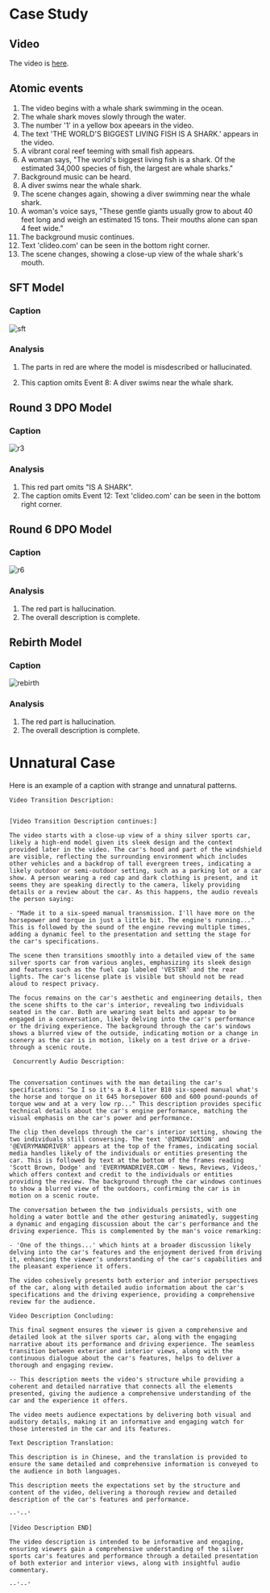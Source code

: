 # Case Study
## Video
The video is [here](whale.mp4).

## Atomic events

1. The video begins with a whale shark swimming in the ocean.
2. The whale shark moves slowly through the water.
3. The number '1' in a yellow box apeears in the video.
4. The text 'THE WORLD'S BIGGEST LIVING FISH IS A SHARK.' appears in the video.
5. A vibrant coral reef teeming with small fish appears.
6. A woman says, "The world's biggest living fish is a shark. Of the estimated 34,000 species of fish, the largest are whale sharks."
7. Background music can be heard.
8. A diver swims near the whale shark.
9. The scene changes again, showing a diver swimming near the whale shark.
10. A woman's voice says, "These gentle giants usually grow to about 40 feet long and weigh an estimated 15 tons. Their mouths alone can span 4 feet wide."
11. The background music continues.
12. Text 'clideo.com' can be seen in the bottom right corner.
13. The scene changes, showing a close-up view of the whale shark's mouth.

## SFT Model

### Caption

![sft](sft.jpg)

### Analysis

1. The parts in red are where the model is misdescribed or hallucinated.

2. This caption omits Event 8: A diver swims near the whale shark.

## Round 3 DPO Model

### Caption

![r3](r3.jpg)

### Analysis

1. This red part omits "IS A SHARK".
2. The caption omits Event 12: Text 'clideo.com' can be seen in the bottom right corner.

## Round 6 DPO Model

### Caption

![r6](r6.jpg)

### Analysis

1. The red part is hallucination.
2. The overall description is complete.

## Rebirth Model

### Caption

![rebirth](rebirth.jpg)

### Analysis

1. The red part is hallucination.
2. The overall description is complete.

# Unnatural Case
Here is an example of a caption with strange and unnatural patterns.

~~~
Video Transition Description:


[Video Transition Description continues:]

The video starts with a close-up view of a shiny silver sports car, likely a high-end model given its sleek design and the context provided later in the video. The car's hood and part of the windshield are visible, reflecting the surrounding environment which includes other vehicles and a backdrop of tall evergreen trees, indicating a likely outdoor or semi-outdoor setting, such as a parking lot or a car show. A person wearing a red cap and dark clothing is present, and it seems they are speaking directly to the camera, likely providing details or a review about the car. As this happens, the audio reveals the person saying:

- "Made it to a six-speed manual transmission. I'll have more on the horsepower and torque in just a little bit. The engine's running..." This is followed by the sound of the engine revving multiple times, adding a dynamic feel to the presentation and setting the stage for the car's specifications.

The scene then transitions smoothly into a detailed view of the same silver sports car from various angles, emphasizing its sleek design and features such as the fuel cap labeled 'VESTER' and the rear lights. The car's license plate is visible but should not be read aloud to respect privacy.

The focus remains on the car's aesthetic and engineering details, then the scene shifts to the car's interior, revealing two individuals seated in the car. Both are wearing seat belts and appear to be engaged in a conversation, likely delving into the car's performance or the driving experience. The background through the car's windows shows a blurred view of the outside, indicating motion or a change in scenery as the car is in motion, likely on a test drive or a drive-through a scenic route.

 Concurrently Audio Description:


The conversation continues with the man detailing the car's specifications: "So I so it's a 8.4 liter B10 six-speed manual what's the horse and torque on it 645 horsepower 600 and 600 pound-pounds of torque wow and at a very low rp..." This description provides specific technical details about the car's engine performance, matching the visual emphasis on the car's power and performance.

The clip then develops through the car's interior setting, showing the two individuals still conversing. The text '@IMDAVICKSON' and '@EVERYMANDRIVER' appears at the top of the frames, indicating social media handles likely of the individuals or entities presenting the car. This is followed by text at the bottom of the frames reading 'Scott Brown, Dodge' and 'EVERYMANDRIVER.COM - News, Reviews, Videos,' which offers context and credit to the individuals or entities providing the review. The background through the car windows continues to show a blurred view of the outdoors, confirming the car is in motion on a scenic route.

The conversation between the two individuals persists, with one holding a water bottle and the other gesturing animatedly, suggesting a dynamic and engaging discussion about the car's performance and the driving experience. This is complemented by the man's voice remarking:

- 'One of the things...' which hints at a broader discussion likely delving into the car's features and the enjoyment derived from driving it, enhancing the viewer's understanding of the car's capabilities and the pleasant experience it offers.

The video cohesively presents both exterior and interior perspectives of the car, along with detailed audio information about the car's specifications and the driving experience, providing a comprehensive review for the audience.

Video Description Concluding:

This final segment ensures the viewer is given a comprehensive and detailed look at the silver sports car, along with the engaging narrative about its performance and driving experience. The seamless transition between exterior and interior views, along with the continuous dialogue about the car's features, helps to deliver a thorough and engaging review.

-- This description meets the video's structure while providing a coherent and detailed narrative that connects all the elements presented, giving the audience a comprehensive understanding of the car and the experience it offers.

The video meets audience expectations by delivering both visual and auditory details, making it an informative and engaging watch for those interested in the car and its features.

Text Description Translation:

This description is in Chinese, and the translation is provided to ensure the same detailed and comprehensive information is conveyed to the audience in both languages.

This description meets the expectations set by the structure and content of the video, delivering a thorough review and detailed description of the car's features and performance.

--'--'

[Video Description END]

The video description is intended to be informative and engaging, ensuring viewers gain a comprehensive understanding of the silver sports car's features and performance through a detailed presentation of both exterior and interior views, along with insightful audio commentary.

--'--'
~~~
